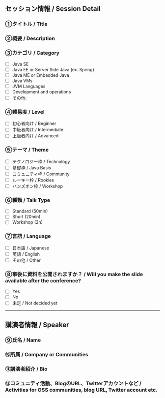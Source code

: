## セッション情報 / Session Detail 

### ①タイトル / Title

### ②概要 / Description

### ③カテゴリ / Category

- [ ] Java SE
- [ ] Java EE or Server Side Java (ex. Spring)
- [ ] Java ME or Embedded Java
- [ ] Java VMs
- [ ] JVM Languages
- [ ] Development and operations
- [ ] その他:

### ④難易度 / Level

- [ ] 初心者向け / Beginner
- [ ] 中級者向け / Intermediate
- [ ] 上級者向け / Advanced

### ⑤テーマ / Theme

- [ ] テクノロジー枠 / Technology
- [ ] 基礎枠 / Java Basis
- [ ] コミュニティ枠 / Community
- [ ] ルーキー枠 / Rookies
- [ ] ハンズオン枠 / Workshop

### ⑥種類 / Talk Type

- [ ] Standard (50min)
- [ ] Short (20min) 
- [ ] Workshop (2h)

### ⑦言語 / Language

- [ ] 日本語 / Japanese
- [ ] 英語 / English
- [ ] その他 / Other

### ⑧事後に資料を公開されますか？ / Will you make the slide available after the conference?

- [ ] Yes
- [ ] No
- [ ] 未定 / Not decided yet

***

## 講演者情報 / Speaker

### ⑨氏名 / Name

### ⑩所属 / Company or Communities

### ⑪講演者紹介 / Bio

### ⑫コミュニティ活動、BlogのURL、Twitterアカウントなど / Activities for OSS communities, blog URL, Twitter account etc.
